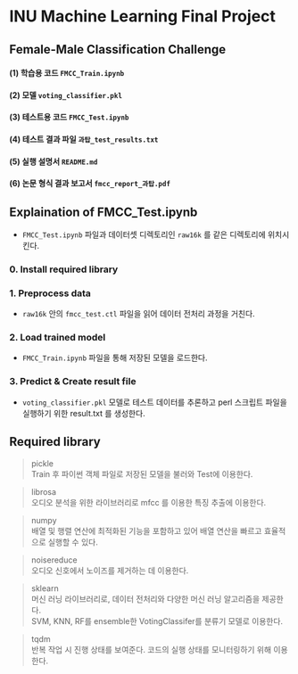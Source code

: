 # INU Machine Learning Final Project
## Female-Male Classification Challenge 

#### (1) 학습용 코드 `FMCC_Train.ipynb`
#### (2) 모델 `voting_classifier.pkl`
#### (3) 테스트용 코드 `FMCC_Test.ipynb`
#### (4) 테스트 결과 파일 `과탑_test_results.txt`
#### (5) 실행 설명서 `README.md`
#### (6) 논문 형식 결과 보고서 `fmcc_report_과탑.pdf`
## Explaination of FMCC_Test.ipynb
- `FMCC_Test.ipynb` 파일과 데이터셋 디렉토리인 `raw16k` 를 같은 디렉토리에 위치시킨다.
### 0. Install required library
### 1. Preprocess data
- `raw16k` 안의 `fmcc_test.ctl` 파일을 읽어 데이터 전처리 과정을 거친다. 
### 2. Load trained model
- `FMCC_Train.ipynb` 파일을 통해 저장된 모델을 로드한다.
### 3. Predict & Create result file
- `voting_classifier.pkl` 모델로 테스트 데이터를 추론하고 perl 스크립트 파일을 실행하기 위한 result.txt 를 생성한다.
## Required library
> pickle\
> Train 후 파이썬 객체 파일로 저장된 모델을 불러와 Test에 이용한다.

> librosa\
> 오디오 분석을 위한 라이브러리로 mfcc 를 이용한 특징 추출에 이용한다.

> numpy\
> 배열 및 행렬 연산에 최적화된 기능을 포함하고 있어 배열 연산을 빠르고 효율적으로 실행할 수 있다.

> noisereduce\
> 오디오 신호에서 노이즈를 제거하는 데 이용한다.

> sklearn\
> 머신 러닝 라이브러리로, 데이터 전처리와 다양한 머신 러닝 알고리즘을 제공한다.\
> SVM, KNN, RF를 ensemble한 VotingClassifer를 분류기 모델로 이용한다.

> tqdm\
> 반복 작업 시 진행 상태를 보여준다. 코드의 실행 상태를 모니터링하기 위해 이용한다.
